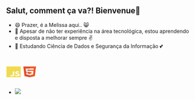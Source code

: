 ## Salut, comment ça va?! Bienvenue👋

- 😄 Prazer, é a Melissa aqui.. 😸
- 🔭 Apesar de não ter experiência na área tecnológica, estou aprendendo e disposta a melhorar sempre ✌️ 
- 🌱 Estudando Ciência de Dados e Segurança da Informação 💕
##
<div style="display: inline_block"><br>
  <img align="center" alt="Rafa-Js" height="30" width="40" src="https://raw.githubusercontent.com/devicons/devicon/master/icons/javascript/javascript-plain.svg">
  <img align="center" alt="Rafa-HTML" height="30" width="40" src="https://raw.githubusercontent.com/devicons/devicon/master/icons/html5/html5-original.svg">
</div>

##

- <div> 
  <a href="https://www.linkedin.com/in/ms3tec/" target="_blank"><img src="https://img.shields.io/badge/-LinkedIn-%230077B5?style=for-the-badge&logo=linkedin&logoColor=white" target="_blank"></a> 
  
</div>

